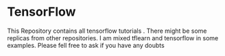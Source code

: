 # TensorFlow
This Repository contains all tensorflow tutorials . There might be some replicas from other repositories. I am mixed tflearn and tensorflow in some examples. Please fell free to ask if you have any doubts
